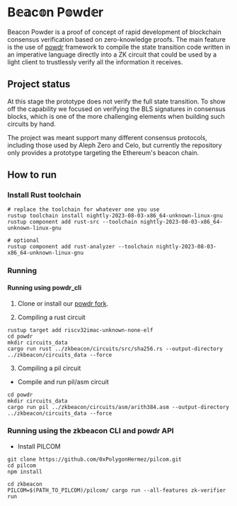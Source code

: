 # B𝕖𝕒c𝕠n P𝕠wd𝕖r

Beacon Powder is a proof of concept of rapid development of blockchain consensus verification based on zero-knowledge proofs.
The main feature is the use of [powdr](https://github.com/powdr-labs/powdr) framework to compile the state transition code written
in an imperative language directly into a ZK circuit that could be used by a light client to trustlessly verify
all the information it receives.

## Project status

At this stage the prototype does not verify the full state transition.
To show off the capability we focused on verifying the BLS signatures in consensus blocks, which is one of the more challenging
elements when building such circuits by hand.

The project was meant support many different consensus protocols, including those used by Aleph Zero and Celo, but currently
the repository only provides a prototype targeting the Ethereum's beacon chain.

## How to run

### Install Rust toolchain

```
# replace the toolchain for whatever one you use
rustup toolchain install nightly-2023-08-03-x86_64-unknown-linux-gnu
rustup component add rust-src --toolchain nightly-2023-08-03-x86_64-unknown-linux-gnu

# optional
rustup component add rust-analyzer --toolchain nightly-2023-08-03-x86_64-unknown-linux-gnu
```

### Running

#### Running using powdr_cli

1. Clone or install our [powdr fork](https://github.com/HappyZKFriends/powdr).

2. Compiling a rust circuit

```
rustup target add riscv32imac-unknown-none-elf
cd powdr
mkdir circuits_data
cargo run rust ../zkbeacon/circuits/src/sha256.rs --output-directory ../zkbeacon/circuits_data --force
```

3. Compiling a pil circuit

- Compile and run pil/asm circuit
```
cd powdr
mkdir circuits_data
cargo run pil ../zkbeacon/circuits/asm/arith384.asm --output-directory ../zkbeacon/circuits_data --force
```

### Running using the zkbeacon CLI and powdr API

- Install PILCOM
```
git clone https://github.com/0xPolygonHermez/pilcom.git
cd pilcom
npm install
```


```
cd zkbeacon
PILCOM=$(PATH_TO_PILCOM)/pilcom/ cargo run --all-features zk-verifier run
```

